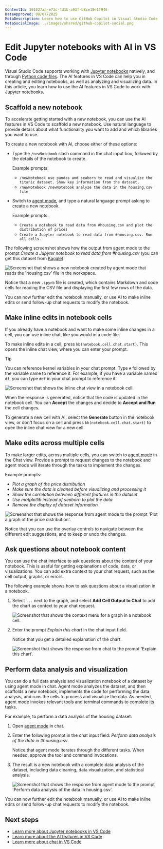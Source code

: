 ```yaml
---
ContentId: 101027aa-e73c-4d1b-a93f-b8ce10e1f946
DateApproved: 08/07/2025
MetaDescription: Learn how to use GitHub Copilot in Visual Studio Code to edit Jupyter notebooks with AI.
MetaSocialImage: ../images/shared/github-copilot-social.png
---
```

# Edit Jupyter notebooks with AI in VS Code

Visual Studio Code supports working with [Jupyter notebooks](/docs/datascience/jupyter-notebooks.md) natively, and through [Python code files](/docs/python/jupyter-support-py.md). The AI features in VS Code can help you in creating and editing notebooks, as well as analyzing and visualizing data. In this article, you learn how to use the AI features in VS Code to work with Jupyter notebooks.

## Scaffold a new notebook

To accelerate getting started with a new notebook, you can use the AI features in VS Code to scaffold a new notebook. Use natural language to provide details about what functionality you want to add and which libraries you want to use.

To create a new notebook with AI, choose either of these options:

* Type the `/newNotebook` slash command in the chat input box, followed by the details of the notebook to create.

    Example prompts:

    * `/newNotebook use pandas and seaborn to read and visualize the titanic dataset. Show key information from the dataset.`
    * `/newNotebook /newNotebook analyze the data in the housing.csv file`

* Switch to [agent mode](vscode://GitHub.Copilot-Chat/chat?mode=agent), and type a natural language prompt asking to create a new notebook.

    Example prompts:

    * `Create a notebook to read data from #housing.csv and plot the distribution of prices`
    * `Create a Jupyter notebook to read data from #housing.csv. Run all cells.`

The following screenshot shows how the output from agent mode to the prompt *Create a Jupyter notebook to read data from #housing.csv* (you can get this dataset from [Kaggle](https://www.kaggle.com/search?q=housing+dataset+in%3Adatasets)):

![Screenshot that shows a new notebook created by agent mode that reads the 'housing.csv' file in the workspace.](images/notebooks-with-ai/agent-mode-create-new-notebook.png)

Notice that a new `.ipynb` file is created, which contains Markdown and code cells for reading the CSV file and displaying the first few rows of the data.

You can now further edit the notebook manually, or use AI to make inline edits or send follow-up chat requests to modify the notebook.

## Make inline edits in notebook cells

If you already have a notebook and want to make some inline changes in a cell, you can use inline chat, like you would in a code file.

To make inline edits in a cell, press `kb(notebook.cell.chat.start)`. This opens the inline chat view, where you can enter your prompt.

> [!TIP]
> You can reference kernel variables in your chat prompt. Type `#` followed by the variable name to reference it. For example, if you have a variable named `df`, you can type `#df` in your chat prompt to reference it.

![Screenshot that shows the inline chat view in a notebook cell.](images/notebooks-with-ai/notebook-inline-chat.png)

When the response is generated, notice that the code is updated in the notebook cell. You can **Accept** the changes and decide to **Accept and Run** the cell changes.

To generate a new cell with AI, select the **Generate** button in the notebook view, or don't focus on a cell and press `kb(notebook.cell.chat.start)` to open the inline chat view for a new cell.

## Make edits across multiple cells

To make larger edits, across multiple cells, you can switch to [agent mode](vscode://GitHub.Copilot-Chat/chat?mode=agent) in the Chat view. Provide a prompt to request changes to the notebook and agent mode will iterate through the tasks to implement the changes.

Example prompts:

* *Plot a graph of the price distribution*
* *Make sure the data is cleaned before visualizing and processing it*
* *Show the correlation between different features in the dataset*
* *Use matplotlib instead of seaborn to plot the data*
* *Remove the display of dataset information*

![Screenshot that shows the response from agent mode to the prompt 'Plot a graph of the price distribution'.](images/notebooks-with-ai/notebook-agent-mode-plot-prices.png)

Notice that you can use the overlay controls to navigate between the different edit suggestions, and to keep or undo the changes.

## Ask questions about notebook content

You can use the chat interface to ask questions about the content of your notebook. This is useful for getting explanations of code, data, or visualizations. You can add extra context to your chat request, such as the cell output, graphs, or errors.

The following example shows how to ask questions about a visualization in a notebook.

1. Select `...` next to the graph, and select **Add Cell Output to Chat** to add the chart as context to your chat request.

    ![Screenshot that shows the context menu for a graph in a notebook cell.](images/notebooks-with-ai/notebook-ask-mode-add-cell-output.png)

1. Enter the prompt *Explain this chart* in the chat input field.

    Notice that you get a detailed explanation of the chart.

    ![Screenshot that shows the response from chat to the prompt 'Explain this chart'.](images/notebooks-with-ai/notebook-ask-mode-explain-chart.png)

## Perform data analysis and visualization

You can do a full data analysis and visualization notebook of a dataset by using agent mode in chat. Agent mode analyzes the dataset, and then scaffolds a new notebook, implements the code for performing the data analysis, and runs the cells to process and visualize the data. As needed, agent mode invokes relevant tools and terminal commands to complete its tasks.

For example, to perform a data analysis of the housing dataset:

1. Open [agent mode](vscode://GitHub.Copilot-Chat/chat?mode=agent) in chat.

1. Enter the following prompt in the chat input field: *Perform data analysis of the data in #housing.csv*.

    Notice that agent mode iterates through the different tasks. When needed, approve the tool and command invocations.

1. The result is a new notebook with a complete data analysis of the dataset, including data cleaning, data visualization, and statistical analysis.

    ![Screenshot that shows the response from agent mode to the prompt 'Perform data analysis of the data in housing.csv'.](images/notebooks-with-ai/notebook-agent-mode-data-analysis.png)

You can now further edit the notebook manually, or use AI to make inline edits or send follow-up chat requests to modify the notebook.

## Next steps

* [Learn more about Jupyter notebooks in VS Code](/docs/datascience/jupyter-notebooks.md)
* [Learn more about the AI features in VS Code](/docs/copilot/overview.md)
* [Learn more about chat in VS Code](/docs/copilot/chat/copilot-chat.md)
